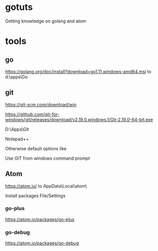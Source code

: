 # gotuts
Getting knowledge on golang and atom

# tools
## go
https://golang.org/doc/install?download=go1.11.windows-amd64.msi to d:\apps\Go

## git
https://git-scm.com/download/win 

https://github.com/git-for-windows/git/releases/download/v2.19.0.windows.1/Git-2.19.0-64-bit.exe

D:\Apps\Git

Notepad++

Otherwise default options like

Use GIT from windows command prompt

## Atom
https://atom.io/ to AppData\Local\atom\

Install packages File/Settings

### go-plus
https://atom.io/packages/go-plus

### go-debug
https://atom.io/packages/go-debug
